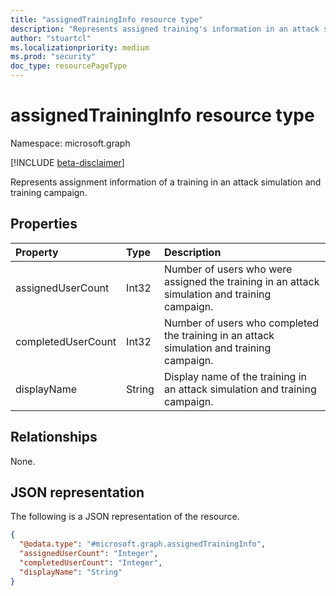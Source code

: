 ```yaml
---
title: "assignedTrainingInfo resource type"
description: "Represents assigned training's information in an attack simulation and training campaign."
author: "stuartcl"
ms.localizationpriority: medium
ms.prod: "security"
doc_type: resourcePageType
---
```


# assignedTrainingInfo resource type

Namespace: microsoft.graph

[!INCLUDE [beta-disclaimer](../../includes/beta-disclaimer.md)]

Represents assignment information of a training in an attack simulation and training campaign.

## Properties
|Property|Type|Description|
|:---|:---|:---|
|assignedUserCount|Int32|Number of users who were assigned the training in an attack simulation and training campaign.|
|completedUserCount|Int32|Number of users who completed the training in an attack simulation and training campaign.|
|displayName|String|Display name of the training in an attack simulation and training campaign.|

## Relationships
None.

## JSON representation
The following is a JSON representation of the resource.
<!-- {
  "blockType": "resource",
  "@odata.type": "microsoft.graph.assignedTrainingInfo"
}
-->
``` json
{
  "@odata.type": "#microsoft.graph.assignedTrainingInfo",
  "assignedUserCount": "Integer",
  "completedUserCount": "Integer",
  "displayName": "String"
}
```

